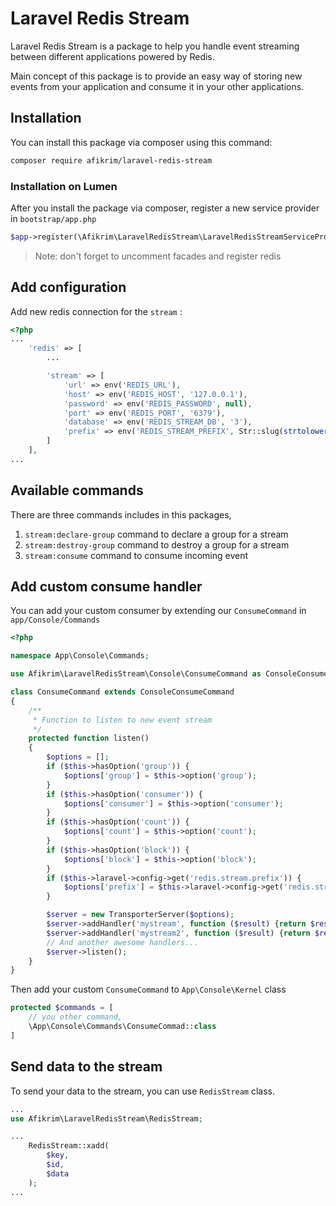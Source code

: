 # Laravel Redis Stream

Laravel Redis Stream is a package to help you handle event streaming between different applications powered by Redis.

Main concept of this package is to provide an easy way of storing new events from your application and consume it in your other applications.

## Installation

You can install this package via composer using this command:

```sh
composer require afikrim/laravel-redis-stream
```

### Installation on Lumen

After you install the package via composer, register a new service provider in `bootstrap/app.php`

```php
$app->register(\Afikrim\LaravelRedisStream\LaravelRedisStreamServiceProvider::class);
```

> Note: don't forget to uncomment facades and register redis

## Add configuration

Add new redis connection for the `stream` :

```php
<?php
...
    'redis' => [
        ...

        'stream' => [
            'url' => env('REDIS_URL'),
            'host' => env('REDIS_HOST', '127.0.0.1'),
            'password' => env('REDIS_PASSWORD', null),
            'port' => env('REDIS_PORT', '6379'),
            'database' => env('REDIS_STREAM_DB', '3'),
            'prefix' => env('REDIS_STREAM_PREFIX', Str::slug(strtolower(config('app.env')) . '.' . strtolower(config('app.name')), '.')) . ':',
        ]
    ],
...
```

## Available commands

There are three commands includes in this packages,

1. `stream:declare-group` command to declare a group for a stream
2. `stream:destroy-group` command to destroy a group for a stream
3. `stream:consume` command to consume incoming event

## Add custom consume handler

You can add your custom consumer by extending our `ConsumeCommand` in `app/Console/Commands`

```php
<?php

namespace App\Console\Commands;

use Afikrim\LaravelRedisStream\Console\ConsumeCommand as ConsoleConsumeCommand;

class ConsumeCommand extends ConsoleConsumeCommand
{
    /**
     * Function to listen to new event stream
     */
    protected function listen()
    {
        $options = [];
        if ($this->hasOption('group')) {
            $options['group'] = $this->option('group');
        }
        if ($this->hasOption('consumer')) {
            $options['consumer'] = $this->option('consumer');
        }
        if ($this->hasOption('count')) {
            $options['count'] = $this->option('count');
        }
        if ($this->hasOption('block')) {
            $options['block'] = $this->option('block');
        }
        if ($this->laravel->config->get('redis.stream.prefix')) {
            $options['prefix'] = $this->laravel->config->get('redis.stream.prefix');
        }

        $server = new TransporterServer($options);
        $server->addHandler('mystream', function ($result) {return $result;});
        $server->addHandler('mystream2', function ($result) {return $result;});
        // And another awesome handlers...
        $server->listen();
    }
}
```

Then add your custom `ConsumeCommand` to `App\Console\Kernel` class

```php
protected $commands = [
    // you other command,
    \App\Console\Commands\ConsumeCommad::class
]
```

## Send data to the stream

To send your data to the stream, you can use `RedisStream` class.

```php
...
use Afikrim\LaravelRedisStream\RedisStream;

...
    RedisStream::xadd(
        $key,
        $id,
        $data
    );
...
```
